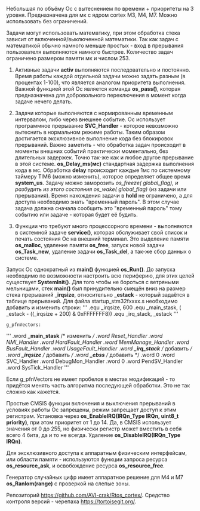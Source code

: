 Небольшая по объёму Ос с вытеснением по времени + приоритеты на 3 уровня. 
Предназначена для мк с ядром cortex М3, М4, М7. Можно использовать без ограничений.

Задачи могут использовать математику, при этом обработка стека зависит от включенной/выключенной математики. Так как задач с математикой обычно намного меньше простых - вход в прерывания пользователя выполняются намного быстрее. Количество задач ограничено размером памяти мк и числом 253.

1) Активные задачи **activ** выполняются последовательно и постоянно. 
Время работы каждой отдельной задачи можно задать разным (в процентах 1-100), что является аналогом приоритета выполнения.
Важной функцией этой Ос является команда **os_pass()**, которая предназначена для добровольного переключения в момент когда задаче нечего делать.

2) Задачи которые выполняются с нормированным временным интервалом, либо через внешнее событие. Ос использует программное прерывание **SVC_Handler** - которое невозможно вытеснить в нормальном режиме работы. Таким образом достигается эксклюзивное выполнение кода без блокировок прерываний. Важно заметить - что обработка задач происходит в моменты внешних событий практически моментально, без длительных задержек. Точно так-же как и любое другое прерывание в этой системе.
**os_Delay_ms(мс)** стандартная задержка выполнения кода в мс. Обработка **delay** происходит каждые 1мс по системному таймеру TIM6 (можно изменить), которое определяет общее время **system_us**.
Задачу можно заморозить **os_freeze(* global_flag)**, и разбудить из этого состояния **os_wake(* global_flag)** (из задачи или прерывания). Время нахождения задачи в **hold** не ограничено, а для доступа необходимо знать "временный пароль". В этом случае задача должна сначала сообщить это "временный пароль" тому событию или задаче - которая будет её будить.

3) Функции что требуют много процессорного времени - выполняются в системной задаче **service()**, которая обслуживает свой список и печать состояния Ос на внешний терминал.
Это выделение памяти **os_malloc**, удаление памяти **os_free**, запуск новой задачи **os_Task_new**, удаление задачи **os_Task_del**, а так-же сбор данных о системе.

Запуск Ос однократный из **main()** функцией **os_Run()**. До запуска необходимо по возможности настроить всю периферию, для этих целей существует  **SystemInit()**.
Для того чтобы не бороться с ветряными мельницами, стек **main()** был принудительно смещён вниз на размер стека прерываний **_irqsize**, относительно **_estack** - который задаётся в таблице прерываний. Для файла startup_stm32fxxxx.s необходимо добавить и изменить строки:
'''
 .equ   _irqsize, 600
 .equ   _main_stask,         ( _estack -   ((_irqsize + 200) & 0xFFFFFFF8))
 .equ   _irq_stack,          _estack
'''

    g_pfnVectors:
''' 
  .word  **_main_stask**             /* изменить              */
  .word  Reset_Handler
  .word  NMI_Handler
  .word  HardFault_Handler
  .word  MemManage_Handler
  .word  BusFault_Handler
  .word  UsageFault_Handler
  .word  **_irq_stack**              /* добавить              */
  .word  **_irqsize**                /* добавить              */
  .word  **_ebss**                   /* добавить              */
  .word  0
  .word  SVC_Handler
  .word  DebugMon_Handler
  .word  0
  .word  PendSV_Handler
  .word  SysTick_Handler
'''  
  
  Если g_pfnVectors не имеет пробелов в местах модификаций - то придётся менять часть алгоритма последующей обработки. Это не так сложно как кажется.

Простые CMSIS функции включения и выключения прерываний в условиях работы Ос запрещены, режим запрещает доступ к этим регистрам. 
Установка через **os_EnableIRQ(IRQn_Type IRQn, uint8_t priority)**, при этом приоритет от 1 до 14. Да, в CMSIS использует значения от 0 до 255, но физически регистр может вместить в себя всего 4 бита, да и то не всегда.
Удаление **os_DisableIRQ(IRQn_Type IRQn)**. 

Для эксклюзивного доступа к аппаратным физическим интерфейсам, или области памяти - используются функции запроса ресурса **os_resource_ask**, и освобождение ресурса **os_resource_free**.

Генератор случайных цифр имеет аппаратное решение для M4 и M7 **os_Ranlom(range)** с проверкой на слепые зоны.

Репозиторий <https://github.com/AVI-crak/Rtos_cortex/>.
Средство контроля версий - черепаха <https://tortoisegit.org/>.